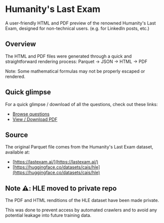 # Humanity's Last Exam

A user-friendly HTML and PDF preview of the renowned Humanity's Last Exam, designed for non-technical users.
(e.g. for LinkedIn posts, etc.)

## Overview

The HTML and PDF files were generated through a quick and straightforward rendering process:
Parquet → JSON → HTML → PDF

Note: Some mathematical formulas may not be properly escaped or rendered.

## Quick glimpse

For a quick glimpse / download of all the questions, check out these links:

- [Browse questions](hle.html)
- [View / Download PDF](hle.pdf)

## Source

The original Parquet file comes from the Humanity's Last Exam dataset, available at:

- [https://lastexam.ai/](https://lastexam.ai/)
- [https://huggingface.co/datasets/cais/hle](https://huggingface.co/datasets/cais/hle)

## Note ⚠️: HLE moved to private repo

The PDF and HTML renditions of the HLE dataset have been made private.

This was done to prevent access by automated crawlers and to avoid any potential leakage into future training data.
